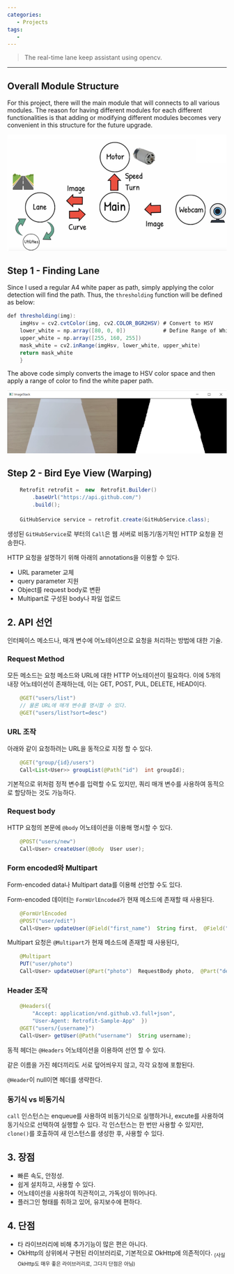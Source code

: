 ```yaml
---
categories: 
   - Projects
tags:
   - 
---
```

> The real-time lane keep assistant using opencv.


- - - 


## Overall Module Structure
For this project, there will the main module that will connects to all various modules. The reason for having different modules for each different functionalities is that adding or modifying different modules becomes very convenient in this structure for the future upgrade.

![structure](https://raw.githubusercontent.com/yonghoson/yonghoson.github.io/master/images/structure.PNG)

## Step 1 - Finding Lane

Since I used a regular A4 white paper as path, simply applying the color detection will find the path. Thus, the ```thresholding``` function will be defined as below:

```java
def thresholding(img):
    imgHsv = cv2.cvtColor(img, cv2.COLOR_BGR2HSV) # Convert to HSV
    lower_white = np.array([80, 0, 0])            # Define Range of White color in HSV
    upper_white = np.array([255, 160, 255])
    mask_white = cv2.inRange(imgHsv, lower_white, upper_white)
    return mask_white 
    }
```
The above code simply converts the image to HSV color space and then apply a range of color to find the white paper path.

![structure](https://raw.githubusercontent.com/yonghoson/yonghoson.github.io/master/images/imgThres.PNG)

## Step 2 - Bird Eye View (Warping)

```java
    Retrofit retrofit =  new  Retrofit.Builder()  
	    .baseUrl("https://api.github.com/")  
	    .build();
	    
	GitHubService service = retrofit.create(GitHubService.class);
```

생성된 ```GitHubService```로 부터의 ```Call```은 웹 서버로 비동기/동기적인 HTTP 요청을 전송한다.

HTTP 요청을 설명하기 위해 아래의 annotations을 이용할 수 있다.
+ URL parameter 교체
+ query parameter 지원
+ Object를 request body로 변환
+ Multipart로 구성된 body나 파일 업로드

## 2. API 선언
인터페이스 메소드나, 매개 변수에 어노테이션으로 요청을 처리하는 방법에 대한 기술.

### Request Method
모든 메소드는 요청 메소드와 URL에 대한 HTTP 어노테이션이 필요하다.
이에 5개의 내장 어노테이션이 존재하는데, 이는 GET, POST, PUL, DELETE, HEAD이다.

```java
    @GET("users/list")
    // 물론 URL에 매개 변수를 명시할 수 있다.
    @GET("users/list?sort=desc")
```

### URL 조작
아래와 같이 요청하려는 URL을 동적으로 지정 할 수 있다.

```java
    @GET("group/{id}/users")
    Call<List<User>> groupList(@Path("id")  int groupId);
```

기본적으로 위처럼 정적 변수를 입력할 수도 있지만, 쿼리 매개 변수를 사용하여 동적으로 할당하는 것도 가능하다. 

### Request body
HTTP 요청의 본문에 ```@body``` 어노테이션을 이용해 명시할 수 있다.

```java
    @POST("users/new")
    Call<User> createUser(@Body  User user);
```

### Form encoded와 Multipart
Form-encoded data나 Multipart data를 이용해 선언할 수도 있다.

Form-encoded 데이터는 ```FormUrlEncoded```가 현재 메소드에 존재할 때 사용된다.

```java
    @FormUrlEncoded
    @POST("user/edit")
    Call<User> updateUser(@Field("first_name")  String first,  @Field("last_name")  String  last);
```

Multipart 요청은 ```@Multipart```가 현재 메소드에 존재할 때 사용된다,

```java
    @Multipart 
    PUT("user/photo")  
    Call<User> updateUser(@Part("photo")  RequestBody photo,  @Part("description")  RequestBody description);
```

### Header 조작

```java
    @Headers({  
	    "Accept: application/vnd.github.v3.full+json",  
	    "User-Agent: Retrofit-Sample-App"  })  
	@GET("users/{username}")
	Call<User> getUser(@Path("username")  String username);
```
	
동적 헤더는 ```@Headers``` 어노테이션을 이용하여 선언 할 수 있다.

같은 이름을 가진 헤더끼리도 서로 덮어씌우지 않고, 각각 요청에 포함된다.

```@Header```이 null이면 헤더를 생략한다.



### 동기식 vs 비동기식

```call``` 인스턴스는 enqueue를 사용하여 비동기식으로 실행하거나, excute를 사용하여 동기식으로 선택하여 실행할 수 있다.
각 인스턴스는 한 번만 사용할 수 있지만, ```clone()```를 호출하여 새 인스턴스를 생성한 후, 사용할 수 있다.


## 3. 장점

* 빠른 속도, 안정성.
* 쉽게 설치하고, 사용할 수 있다.
* 어노테이션을 사용하여 직관적이고, 가독성이 뛰어나다.
* 플러그인 형태를 취하고 있어, 유지보수에 편하다.


## 4. 단점
* 타 라이브러리에 비해 추가기능이 많은 편은 아니다.
* OkHttp의 상위에서 구현된 라이브러리로, 기본적으로 OkHttp에 의존적이다. <sub>(사실 OkHttp도 매우 좋은 라이브러리로, 그다지 단점은 아님)</sub>

